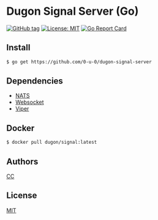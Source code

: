 # Dugon Signal Server (Go)

[![GitHub tag](https://img.shields.io/github/tag/0-u-0/dugon-signal-server.svg)](https://github.com/0-u-0/dugon-signal-server)
[![License: MIT](https://img.shields.io/badge/License-MIT-yellow.svg)](./LICENSE)
[![Go Report Card](https://goreportcard.com/badge/github.com/0-u-0/dugon-signal-server)](https://goreportcard.com/report/github.com/0-u-0/dugon-signal-server)
## Install

```bash
$ go get https://github.com/0-u-0/dugon-signal-server
```

## Dependencies

* [NATS](https://github.com/nats-io/nats.go)
* [Websocket](https://github.com/gorilla/websocket) 
* [Viper](https://github.com/spf13/viper)

## Docker 

```bash
$ docker pull dugon/signal:latest
```

## Authors

[CC](https://crater.one)

## License

[MIT](./LICENSE)